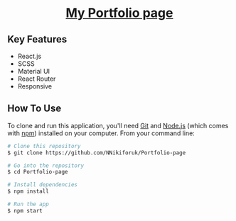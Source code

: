 

<h1 align="center"><a target="_blank" href="https://nikidesigns.netlify.app/">My Portfolio page</a>  </h4>


## Key Features

* React.js
* SCSS
* Material UI
* React Router
* Responsive

  
## How To Use

To clone and run this application, you'll need [Git](https://git-scm.com) and [Node.js](https://nodejs.org/en/download/) (which comes with [npm](http://npmjs.com)) installed on your computer. From your command line:

```bash
# Clone this repository
$ git clone https://github.com/NNikiforuk/Portfolio-page

# Go into the repository
$ cd Portfolio-page

# Install dependencies
$ npm install

# Run the app
$ npm start
```
